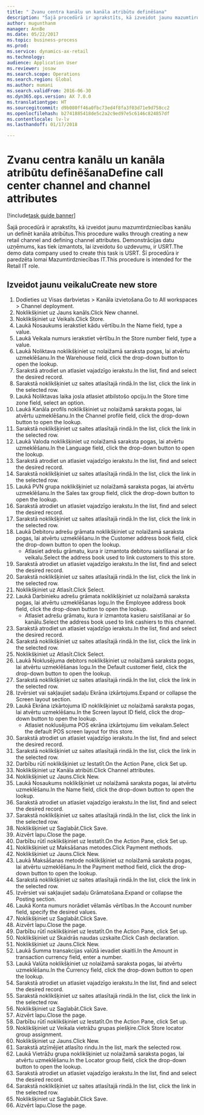 ```yaml
--- 
title: " Zvanu centra kanālu un kanāla atribūtu definēšana"
description: "Šajā procedūrā ir aprakstīts, kā izveidot jaunu mazumtirdzniecības kanālu un definēt kanāla atribūtus."
author: mugunthanm
manager: AnnBe
ms.date: 05/22/2017
ms.topic: business-process
ms.prod: 
ms.service: dynamics-ax-retail
ms.technology: 
audience: Application User
ms.reviewer: josaw
ms.search.scope: Operations
ms.search.region: Global
ms.author: mumani
ms.search.validFrom: 2016-06-30
ms.dyn365.ops.version: AX 7.0.0
ms.translationtype: HT
ms.sourcegitcommit: d9b080ff46a0fbc73ed4f8fa3f03d71e9d758cc2
ms.openlocfilehash: b2741885418de5c2a2c9ed97e5c6146c824857df
ms.contentlocale: lv-lv
ms.lasthandoff: 01/17/2018

---
```

# <a name="define-call-center-channel-and-channel-attributes"></a><span data-ttu-id="213ca-103"> Zvanu centra kanālu un kanāla atribūtu definēšana</span><span class="sxs-lookup"><span data-stu-id="213ca-103">Define call center channel and channel attributes</span></span>

[!include[task guide banner](../includes/task-guide-banner.md)]

<span data-ttu-id="213ca-104">Šajā procedūrā ir aprakstīts, kā izveidot jaunu mazumtirdzniecības kanālu un definēt kanāla atribūtus.</span><span class="sxs-lookup"><span data-stu-id="213ca-104">This procedure walks through creating a new retail channel and defining channel attributes.</span></span> <span data-ttu-id="213ca-105">Demonstrācijas datu uzņēmums, kas tiek izmantots, lai izveidotu šo uzdevumu, ir USRT.</span><span class="sxs-lookup"><span data-stu-id="213ca-105">The demo data company used to create this task is USRT.</span></span> <span data-ttu-id="213ca-106">Šī procedūra ir paredzēta lomai Mazumtirdzniecības IT.</span><span class="sxs-lookup"><span data-stu-id="213ca-106">This procedure is intended for the Retail IT role.</span></span>


## <a name="create-new-store"></a><span data-ttu-id="213ca-107">Izveidot jaunu veikalu</span><span class="sxs-lookup"><span data-stu-id="213ca-107">Create new store</span></span>
1. <span data-ttu-id="213ca-108">Dodieties uz Visas darbvietas > Kanāla izvietošana.</span><span class="sxs-lookup"><span data-stu-id="213ca-108">Go to All workspaces > Channel deployment.</span></span>
2. <span data-ttu-id="213ca-109">Noklikšķiniet uz Jauns kanāls.</span><span class="sxs-lookup"><span data-stu-id="213ca-109">Click New channel.</span></span>
3. <span data-ttu-id="213ca-110">Noklikšķiniet uz Veikals.</span><span class="sxs-lookup"><span data-stu-id="213ca-110">Click Store.</span></span>
4. <span data-ttu-id="213ca-111">Laukā Nosaukums ierakstiet kādu vērtību.</span><span class="sxs-lookup"><span data-stu-id="213ca-111">In the Name field, type a value.</span></span>
5. <span data-ttu-id="213ca-112">Laukā Veikala numurs ierakstiet vērtību.</span><span class="sxs-lookup"><span data-stu-id="213ca-112">In the Store number field, type a value.</span></span>
6. <span data-ttu-id="213ca-113">Laukā Noliktava noklikšķiniet uz nolaižamā saraksta pogas, lai atvērtu uzmeklēšanu.</span><span class="sxs-lookup"><span data-stu-id="213ca-113">In the Warehouse field, click the drop-down button to open the lookup.</span></span>
7. <span data-ttu-id="213ca-114">Sarakstā atrodiet un atlasiet vajadzīgo ierakstu.</span><span class="sxs-lookup"><span data-stu-id="213ca-114">In the list, find and select the desired record.</span></span>
8. <span data-ttu-id="213ca-115">Sarakstā noklikšķiniet uz saites atlasītajā rindā.</span><span class="sxs-lookup"><span data-stu-id="213ca-115">In the list, click the link in the selected row.</span></span>
9. <span data-ttu-id="213ca-116">Laukā Noliktavas laika josla atlasiet atbilstošo opciju.</span><span class="sxs-lookup"><span data-stu-id="213ca-116">In the Store time zone field, select an option.</span></span>
10. <span data-ttu-id="213ca-117">Laukā Kanāla profils noklikšķiniet uz nolaižamā saraksta pogas, lai atvērtu uzmeklēšanu.</span><span class="sxs-lookup"><span data-stu-id="213ca-117">In the Channel profile field, click the drop-down button to open the lookup.</span></span>
11. <span data-ttu-id="213ca-118">Sarakstā noklikšķiniet uz saites atlasītajā rindā.</span><span class="sxs-lookup"><span data-stu-id="213ca-118">In the list, click the link in the selected row.</span></span>
12. <span data-ttu-id="213ca-119">Laukā Valoda noklikšķiniet uz nolaižamā saraksta pogas, lai atvērtu uzmeklēšanu.</span><span class="sxs-lookup"><span data-stu-id="213ca-119">In the Language field, click the drop-down button to open the lookup.</span></span>
13. <span data-ttu-id="213ca-120">Sarakstā atrodiet un atlasiet vajadzīgo ierakstu.</span><span class="sxs-lookup"><span data-stu-id="213ca-120">In the list, find and select the desired record.</span></span>
14. <span data-ttu-id="213ca-121">Sarakstā noklikšķiniet uz saites atlasītajā rindā.</span><span class="sxs-lookup"><span data-stu-id="213ca-121">In the list, click the link in the selected row.</span></span>
15. <span data-ttu-id="213ca-122">Laukā PVN grupa noklikšķiniet uz nolaižamā saraksta pogas, lai atvērtu uzmeklēšanu.</span><span class="sxs-lookup"><span data-stu-id="213ca-122">In the Sales tax group field, click the drop-down button to open the lookup.</span></span>
16. <span data-ttu-id="213ca-123">Sarakstā atrodiet un atlasiet vajadzīgo ierakstu.</span><span class="sxs-lookup"><span data-stu-id="213ca-123">In the list, find and select the desired record.</span></span>
17. <span data-ttu-id="213ca-124">Sarakstā noklikšķiniet uz saites atlasītajā rindā.</span><span class="sxs-lookup"><span data-stu-id="213ca-124">In the list, click the link in the selected row.</span></span>
18. <span data-ttu-id="213ca-125">Laukā Debitoru adrešu grāmata noklikšķiniet uz nolaižamā saraksta pogas, lai atvērtu uzmeklēšanu.</span><span class="sxs-lookup"><span data-stu-id="213ca-125">In the Customer address book field, click the drop-down button to open the lookup.</span></span>
    * <span data-ttu-id="213ca-126">Atlasiet adrešu grāmatu, kura ir izmantota debitoru saistīšanai ar šo veikalu.</span><span class="sxs-lookup"><span data-stu-id="213ca-126">Select the address book used to link customers to this store.</span></span>  
19. <span data-ttu-id="213ca-127">Sarakstā atrodiet un atlasiet vajadzīgo ierakstu.</span><span class="sxs-lookup"><span data-stu-id="213ca-127">In the list, find and select the desired record.</span></span>
20. <span data-ttu-id="213ca-128">Sarakstā noklikšķiniet uz saites atlasītajā rindā.</span><span class="sxs-lookup"><span data-stu-id="213ca-128">In the list, click the link in the selected row.</span></span>
21. <span data-ttu-id="213ca-129">Noklikšķiniet uz Atlasīt.</span><span class="sxs-lookup"><span data-stu-id="213ca-129">Click Select.</span></span>
22. <span data-ttu-id="213ca-130">Laukā Darbinieku adrešu grāmata noklikšķiniet uz nolaižamā saraksta pogas, lai atvērtu uzmeklēšanas logu.</span><span class="sxs-lookup"><span data-stu-id="213ca-130">In the Employee address book field, click the drop-down button to open the lookup.</span></span>
    * <span data-ttu-id="213ca-131">Atlasiet adrešu grāmatu, kura ir izmantota kasieru saistīšanai ar šo kanālu.</span><span class="sxs-lookup"><span data-stu-id="213ca-131">Select the address book used to link cashiers to this channel.</span></span>  
23. <span data-ttu-id="213ca-132">Sarakstā atrodiet un atlasiet vajadzīgo ierakstu.</span><span class="sxs-lookup"><span data-stu-id="213ca-132">In the list, find and select the desired record.</span></span>
24. <span data-ttu-id="213ca-133">Sarakstā noklikšķiniet uz saites atlasītajā rindā.</span><span class="sxs-lookup"><span data-stu-id="213ca-133">In the list, click the link in the selected row.</span></span>
25. <span data-ttu-id="213ca-134">Noklikšķiniet uz Atlasīt.</span><span class="sxs-lookup"><span data-stu-id="213ca-134">Click Select.</span></span>
26. <span data-ttu-id="213ca-135">Laukā Noklusējuma debitors noklikšķiniet uz nolaižamā saraksta pogas, lai atvērtu uzmeklēšanas logu.</span><span class="sxs-lookup"><span data-stu-id="213ca-135">In the Default customer field, click the drop-down button to open the lookup.</span></span>
27. <span data-ttu-id="213ca-136">Sarakstā noklikšķiniet uz saites atlasītajā rindā.</span><span class="sxs-lookup"><span data-stu-id="213ca-136">In the list, click the link in the selected row.</span></span>
28. <span data-ttu-id="213ca-137">Izvērsiet vai sakļaujiet sadaļu Ekrāna izkārtojums.</span><span class="sxs-lookup"><span data-stu-id="213ca-137">Expand or collapse the Screen layout section.</span></span>
29. <span data-ttu-id="213ca-138">Laukā Ekrāna izkārtojuma ID noklikšķiniet uz nolaižamā saraksta pogas, lai atvērtu uzmeklēšanu.</span><span class="sxs-lookup"><span data-stu-id="213ca-138">In the Screen layout ID field, click the drop-down button to open the lookup.</span></span>
    * <span data-ttu-id="213ca-139">Atlasiet noklusējuma POS ekrāna izkārtojumu šim veikalam.</span><span class="sxs-lookup"><span data-stu-id="213ca-139">Select the default POS screen layout for this store.</span></span>  
30. <span data-ttu-id="213ca-140">Sarakstā atrodiet un atlasiet vajadzīgo ierakstu.</span><span class="sxs-lookup"><span data-stu-id="213ca-140">In the list, find and select the desired record.</span></span>
31. <span data-ttu-id="213ca-141">Sarakstā noklikšķiniet uz saites atlasītajā rindā.</span><span class="sxs-lookup"><span data-stu-id="213ca-141">In the list, click the link in the selected row.</span></span>
32. <span data-ttu-id="213ca-142">Darbību rūtī noklikšķiniet uz Iestatīt.</span><span class="sxs-lookup"><span data-stu-id="213ca-142">On the Action Pane, click Set up.</span></span>
33. <span data-ttu-id="213ca-143">Noklikšķiniet uz Kanāla atribūti.</span><span class="sxs-lookup"><span data-stu-id="213ca-143">Click Channel attributes.</span></span>
34. <span data-ttu-id="213ca-144">Noklikšķiniet uz Jauns.</span><span class="sxs-lookup"><span data-stu-id="213ca-144">Click New.</span></span>
35. <span data-ttu-id="213ca-145">Laukā Nosaukums noklikšķiniet uz nolaižamā saraksta pogas, lai atvērtu uzmeklēšanu.</span><span class="sxs-lookup"><span data-stu-id="213ca-145">In the Name field, click the drop-down button to open the lookup.</span></span>
36. <span data-ttu-id="213ca-146">Sarakstā atrodiet un atlasiet vajadzīgo ierakstu.</span><span class="sxs-lookup"><span data-stu-id="213ca-146">In the list, find and select the desired record.</span></span>
37. <span data-ttu-id="213ca-147">Sarakstā noklikšķiniet uz saites atlasītajā rindā.</span><span class="sxs-lookup"><span data-stu-id="213ca-147">In the list, click the link in the selected row.</span></span>
38. <span data-ttu-id="213ca-148">Noklikšķiniet uz Saglabāt.</span><span class="sxs-lookup"><span data-stu-id="213ca-148">Click Save.</span></span>
39. <span data-ttu-id="213ca-149">Aizvērt lapu.</span><span class="sxs-lookup"><span data-stu-id="213ca-149">Close the page.</span></span>
40. <span data-ttu-id="213ca-150">Darbību rūtī noklikšķiniet uz Iestatīt.</span><span class="sxs-lookup"><span data-stu-id="213ca-150">On the Action Pane, click Set up.</span></span>
41. <span data-ttu-id="213ca-151">Noklikšķiniet uz Maksāšanas metodes.</span><span class="sxs-lookup"><span data-stu-id="213ca-151">Click Payment methods.</span></span>
42. <span data-ttu-id="213ca-152">Noklikšķiniet uz Jauns.</span><span class="sxs-lookup"><span data-stu-id="213ca-152">Click New.</span></span>
43. <span data-ttu-id="213ca-153">Laukā Maksāšanas metode noklikšķiniet uz nolaižamā saraksta pogas, lai atvērtu uzmeklēšanu.</span><span class="sxs-lookup"><span data-stu-id="213ca-153">In the Payment method field, click the drop-down button to open the lookup.</span></span>
44. <span data-ttu-id="213ca-154">Sarakstā noklikšķiniet uz saites atlasītajā rindā.</span><span class="sxs-lookup"><span data-stu-id="213ca-154">In the list, click the link in the selected row.</span></span>
45. <span data-ttu-id="213ca-155">Izvērsiet vai sakļaujiet sadaļu Grāmatošana.</span><span class="sxs-lookup"><span data-stu-id="213ca-155">Expand or collapse the Posting section.</span></span>
46. <span data-ttu-id="213ca-156">Laukā Konta numurs norādiet vēlamās vērtības.</span><span class="sxs-lookup"><span data-stu-id="213ca-156">In the Account number field, specify the desired values.</span></span>
47. <span data-ttu-id="213ca-157">Noklikšķiniet uz Saglabāt.</span><span class="sxs-lookup"><span data-stu-id="213ca-157">Click Save.</span></span>
48. <span data-ttu-id="213ca-158">Aizvērt lapu.</span><span class="sxs-lookup"><span data-stu-id="213ca-158">Close the page.</span></span>
49. <span data-ttu-id="213ca-159">Darbību rūtī noklikšķiniet uz Iestatīt.</span><span class="sxs-lookup"><span data-stu-id="213ca-159">On the Action Pane, click Set up.</span></span>
50. <span data-ttu-id="213ca-160">Noklikšķiniet uz Skaidrās naudas uzskaite.</span><span class="sxs-lookup"><span data-stu-id="213ca-160">Click Cash declaration.</span></span>
51. <span data-ttu-id="213ca-161">Noklikšķiniet uz Jauns.</span><span class="sxs-lookup"><span data-stu-id="213ca-161">Click New.</span></span>
52. <span data-ttu-id="213ca-162">Laukā Summa transakcijas valūtā ievadiet skaitli.</span><span class="sxs-lookup"><span data-stu-id="213ca-162">In the Amount in transaction currency field, enter a number.</span></span>
53. <span data-ttu-id="213ca-163">Laukā Valūta noklikšķiniet uz nolaižamā saraksta pogas, lai atvērtu uzmeklēšanu.</span><span class="sxs-lookup"><span data-stu-id="213ca-163">In the Currency field, click the drop-down button to open the lookup.</span></span>
54. <span data-ttu-id="213ca-164">Sarakstā atrodiet un atlasiet vajadzīgo ierakstu.</span><span class="sxs-lookup"><span data-stu-id="213ca-164">In the list, find and select the desired record.</span></span>
55. <span data-ttu-id="213ca-165">Sarakstā noklikšķiniet uz saites atlasītajā rindā.</span><span class="sxs-lookup"><span data-stu-id="213ca-165">In the list, click the link in the selected row.</span></span>
56. <span data-ttu-id="213ca-166">Noklikšķiniet uz Saglabāt.</span><span class="sxs-lookup"><span data-stu-id="213ca-166">Click Save.</span></span>
57. <span data-ttu-id="213ca-167">Aizvērt lapu.</span><span class="sxs-lookup"><span data-stu-id="213ca-167">Close the page.</span></span>
58. <span data-ttu-id="213ca-168">Darbību rūtī noklikšķiniet uz Iestatīt.</span><span class="sxs-lookup"><span data-stu-id="213ca-168">On the Action Pane, click Set up.</span></span>
59. <span data-ttu-id="213ca-169">Noklikšķiniet uz Veikala vietrāžu grupas piešķire.</span><span class="sxs-lookup"><span data-stu-id="213ca-169">Click Store locator group assignment.</span></span>
60. <span data-ttu-id="213ca-170">Noklikšķiniet uz Jauns.</span><span class="sxs-lookup"><span data-stu-id="213ca-170">Click New.</span></span>
61. <span data-ttu-id="213ca-171">Sarakstā atzīmējiet atlasīto rindu.</span><span class="sxs-lookup"><span data-stu-id="213ca-171">In the list, mark the selected row.</span></span>
62. <span data-ttu-id="213ca-172">Laukā Vietrāžu grupa noklikšķiniet uz nolaižamā saraksta pogas, lai atvērtu uzmeklēšanu.</span><span class="sxs-lookup"><span data-stu-id="213ca-172">In the Locator group field, click the drop-down button to open the lookup.</span></span>
63. <span data-ttu-id="213ca-173">Sarakstā atrodiet un atlasiet vajadzīgo ierakstu.</span><span class="sxs-lookup"><span data-stu-id="213ca-173">In the list, find and select the desired record.</span></span>
64. <span data-ttu-id="213ca-174">Sarakstā noklikšķiniet uz saites atlasītajā rindā.</span><span class="sxs-lookup"><span data-stu-id="213ca-174">In the list, click the link in the selected row.</span></span>
65. <span data-ttu-id="213ca-175">Noklikšķiniet uz Saglabāt.</span><span class="sxs-lookup"><span data-stu-id="213ca-175">Click Save.</span></span>
66. <span data-ttu-id="213ca-176">Aizvērt lapu.</span><span class="sxs-lookup"><span data-stu-id="213ca-176">Close the page.</span></span>


